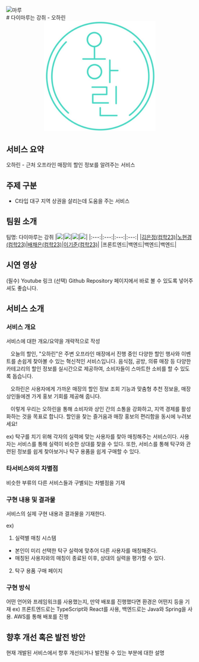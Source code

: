 <div>
    <img src="image/마루.jpg" alt="마루" width="30" />
</div>
# 다이마루는 강쥐 - 오하린
<div align="center">
    <img src="image/로고.jpg" alt="로고" width="300" />
</div>

## 서비스 요약
오하린 - 근처 오프라인 매장의 할인 정보를 알려주는 서비스

## 주제 구분
-	C타입 대구 지역 상권을 살리는데 도움을 주는 서비스 

## 팀원 소개
팀명: 다이마루는 강쥐
|<img src="https://avatars.githubusercontent.com/u/139670857?v=4" width="100">|<img src="https://avatars.githubusercontent.com/u/176283083?v=4" width="100">|<img src="https://avatars.githubusercontent.com/u/130772931?v=4" width="100">|<img src="https://avatars.githubusercontent.com/u/130773385?v=4" width="100">|
|:---:|:---:|:---:|:---:|
|[김은정(컴학23)](https://github.com/eunjeong821)|[노현경(컴학23)](https://github.com/getOffWork102)|[배채은(컴학23)](https://github.com/Chaeeun1117)|[이기준(컴학23)](https://github.com/rlwns1224)|
|프론트엔드|백엔드|백엔드|백엔드|


## 시연 영상
(필수) Youtube 링크
(선택) Github Repository 페이지에서 바로 볼 수 있도록 넣어주셔도 좋습니다.

## 서비스 소개
### 서비스 개요
서비스에 대한 개요/요약을 개략적으로 작성

&nbsp;&nbsp; 오늘의 할인, "오하린"은 주변 오프라인 매장에서 진행 중인 다양한 할인 행사와 이벤트를 손쉽게 찾아볼 수 있는 혁신적인 서비스입니다. 음식점, 공방, 의류 매장 등 다양한 카테고리의 할인 정보를 실시간으로 제공하여, 소비자들이 스마트한 소비를 할 수 있도록 돕습니다.

&nbsp;&nbsp; 오하린은 사용자에게 가까운 매장의 할인 정보 조회 기능과 맞춤형 추천 정보을, 매장 상인들에겐 가게 홍보 기회를 제공해 줍니다.

&nbsp;&nbsp; 이렇게 우리는 오하린을 통해 소비자와 상인 간의 소통을 강화하고, 지역 경제를 활성화하는 것을 목표로 합니다. 할인을 찾는 즐거움과 매장 홍보의 편리함을 동시에 누려보세요!

ex) 
탁구를 치기 위해 각자의 실력에 맞는 사용자를 찾아 매칭해주는 서비스이다.
사용자는 서비스를 통해 실력이 비슷한 상대를 찾을 수 있다.
또한, 서비스를 통해 탁구와 관련된 정보를 쉽게 찾아보거나 탁구 용품을 쉽게 구매할 수 있다.

### 타서비스와의 차별점
비슷한 부류의 다른 서비스들과 구별되는 차별점을 기재

### 구현 내용 및 결과물
서비스의 실제 구현 내용과 결과물을 기재한다.

ex)
1. 실력별 매칭 시스템
  - 본인이 미리 선택한 탁구 실력에 맞추어 다른 사용자를 매칭해준다.
  - 매칭된 사용자와의 매칭이 종료된 이후, 상대의 실력을 평가할 수 있다.
2. 탁구 용품 구매 페이지

### 구현 방식
어떤 언어와 프레임워크를 사용했는지, 만약 배포를 진행했다면 환경은 어떤지 등을 기재
ex) 프론트엔드로는 TypeScript와 React를 사용, 백엔드로는 Java와 Spring을 사용. AWS를 통해 배포를 진행

## 향후 개선 혹은 발전 방안
현재 개발된 서비스에서 향후 개선되거나 발전될 수 있는 부분에 대한 설명